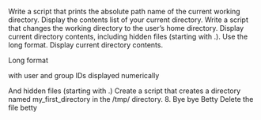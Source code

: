 Write a script that prints the absolute path name of the current working directory.
Display the contents list of your current directory.
Write a script that changes the working directory to the user’s home directory.
Display current directory contents, including hidden files (starting with .). Use the long format.
Display current directory contents.



Long format

with user and group IDs displayed numerically

And hidden files (starting with .)
Create a script that creates a directory named my_first_directory in the /tmp/ directory.
8. Bye bye Betty  Delete the file betty
